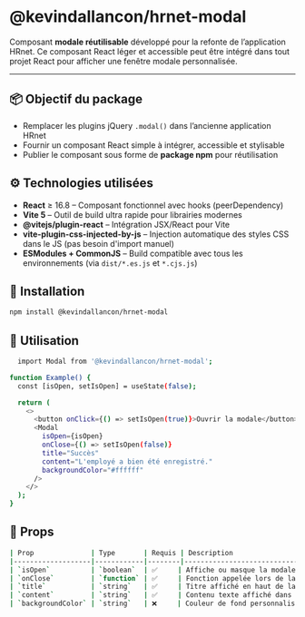# @kevindallancon/hrnet-modal

Composant **modale réutilisable** développé pour la refonte de l’application HRnet. Ce composant React léger et accessible peut être intégré dans tout projet React pour afficher une fenêtre modale personnalisée.

---

## 📦 Objectif du package

- Remplacer les plugins jQuery `.modal()` dans l’ancienne application HRnet
- Fournir un composant React simple à intégrer, accessible et stylisable
- Publier le composant sous forme de **package npm** pour réutilisation

## ⚙️ Technologies utilisées

- **React** ≥ 16.8 – Composant fonctionnel avec hooks (peerDependency)
- **Vite 5** – Outil de build ultra rapide pour librairies modernes
- **@vitejs/plugin-react** – Intégration JSX/React pour Vite
- **vite-plugin-css-injected-by-js** – Injection automatique des styles CSS dans le JS (pas besoin d'import manuel)
- **ESModules + CommonJS** – Build compatible avec tous les environnements (via `dist/*.es.js` et `*.cjs.js`)

## 🚀 Installation
```bash
npm install @kevindallancon/hrnet-modal
   ```

## 🧰 Utilisation
```bash
  import Modal from '@kevindallancon/hrnet-modal';

function Example() {
  const [isOpen, setIsOpen] = useState(false);

  return (
    <>
      <button onClick={() => setIsOpen(true)}>Ouvrir la modale</button>
      <Modal
        isOpen={isOpen}
        onClose={() => setIsOpen(false)}
        title="Succès"
        content="L'employé a bien été enregistré."
        backgroundColor="#ffffff"
      />
    </>
  );
}
```

## 🧩 Props

```bash
| Prop              | Type       | Requis | Description                                                                 |
|-------------------|------------|--------|-----------------------------------------------------------------------------|
| `isOpen`          | `boolean`  | ✅     | Affiche ou masque la modale                                                |
| `onClose`         | `function` | ✅     | Fonction appelée lors de la fermeture (clic extérieur ou bouton "X")       |
| `title`           | `string`   | ✅     | Titre affiché en haut de la modale                                         |
| `content`         | `string`   | ✅     | Contenu texte affiché dans la modale                                       |
| `backgroundColor` | `string`   | ❌     | Couleur de fond personnalisable de la modale (`#fff`, `#000`, etc.)        |          # Point d’entrée de l’application

```

